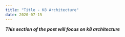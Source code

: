 ```yaml
---
title: "Title - K8 Architecture"
date: 2020-07-15
---
```

***This section of the post will focus on k8 architecture***
